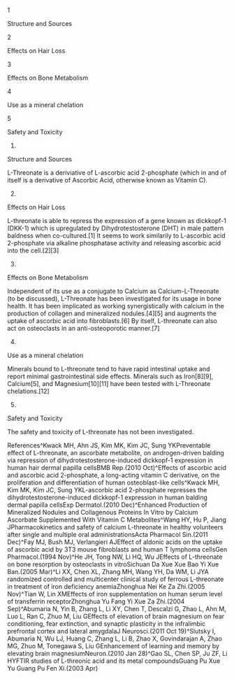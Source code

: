 1

Structure and Sources

2

Effects on Hair Loss

3

Effects on Bone Metabolism

4

Use as a mineral chelation

5

Safety and Toxicity

1.

Structure and Sources

L-Threonate is a deriviative of L-ascorbic acid 2-phosphate (which in and of itself is a derivative of Ascorbic Acid, otherwise known as Vitamin C). 

2.

Effects on Hair Loss

L-threonate is able to repress the expression of a gene known as dickkopf-1 (DKK-1) which is upregulated by Dihydrotestosterone (DHT) in male pattern baldness when co-cultured.[1] It seems to work similarily to L-ascorbic acid 2-phosphate via alkaline phosphatase activity and releasing ascorbic acid into the cell.[2][3]

3.

Effects on Bone Metabolism

Independent of its use as a conjugate to Calcium as Calcium-L-Threonate (to be discussed), L-Threonate has been investigated for its usage in bone health. It has been implicated as working synergistically with calcium in the production of collagen and mineralized nodules.[4][5] and augments the uptake of ascorbic acid into fibroblasts.[6] By itself, L-threonate can also act on osteoclasts in an anti-osteoporotic manner.[7]

4.

Use as a mineral chelation

Minerals bound to L-threonate tend to have rapid intestinal uptake and report minimal gastrointestinal side effects. Minerals such as Iron[8][9], Calcium[5], and Magnesium[10][11] have been tested with L-Threonate chelations.[12]

5.

Safety and Toxicity

The safety and toxicity of L-threonate has not been investigated.

References^Kwack MH, Ahn JS, Kim MK, Kim JC, Sung YKPreventable effect of L-threonate, an ascorbate metabolite, on androgen-driven balding via repression of dihydrotestosterone-induced dickkopf-1 expression in human hair dermal papilla cellsBMB Rep.(2010 Oct)^Effects of ascorbic acid and ascorbic acid 2-phosphate, a long-acting vitamin C derivative, on the proliferation and differentiation of human osteoblast-like cells^Kwack MH, Kim MK, Kim JC, Sung YKL-ascorbic acid 2-phosphate represses the dihydrotestosterone-induced dickkopf-1 expression in human balding dermal papilla cellsExp Dermatol.(2010 Dec)^Enhanced Production of Mineralized Nodules and Collagenous Proteins In Vitro by Calcium Ascorbate Supplemented With Vitamin C Metabolites^Wang HY, Hu P, Jiang JPharmacokinetics and safety of calcium L-threonate in healthy volunteers after single and multiple oral administrationsActa Pharmacol Sin.(2011 Dec)^Fay MJ, Bush MJ, Verlangieri AJEffect of aldonic acids on the uptake of ascorbic acid by 3T3 mouse fibroblasts and human T lymphoma cellsGen Pharmacol.(1994 Nov)^He JH, Tong NW, Li HQ, Wu JEffects of L-threonate on bone resorption by osteoclasts in vitroSichuan Da Xue Xue Bao Yi Xue Ban.(2005 Mar)^Li XX, Chen XL, Zhang MH, Wang YH, Da WM, Li JYA randomized controlled and multicenter clinical study of ferrous L-threonate in treatment of iron deficiency anemiaZhonghua Nei Ke Za Zhi.(2005 Nov)^Tian W, Lin XMEffects of iron supplementation on human serum level of transferrin receptorZhonghua Yu Fang Yi Xue Za Zhi.(2004 Sep)^Abumaria N, Yin B, Zhang L, Li XY, Chen T, Descalzi G, Zhao L, Ahn M, Luo L, Ran C, Zhuo M, Liu GEffects of elevation of brain magnesium on fear conditioning, fear extinction, and synaptic plasticity in the infralimbic prefrontal cortex and lateral amygdalaJ Neurosci.(2011 Oct 19)^Slutsky I, Abumaria N, Wu LJ, Huang C, Zhang L, Li B, Zhao X, Govindarajan A, Zhao MG, Zhuo M, Tonegawa S, Liu GEnhancement of learning and memory by elevating brain magnesiumNeuron.(2010 Jan 28)^Gao SL, Chen SP, Ju ZF, Li HYFTIR studies of L-threonic acid and its metal compoundsGuang Pu Xue Yu Guang Pu Fen Xi.(2003 Apr)